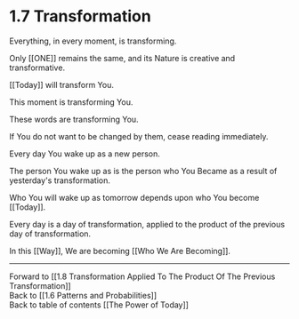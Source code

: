 # 1.7 Transformation

Everything, in every moment, is transforming. 

Only [[ONE]] remains the same, and its Nature is creative and transformative. 

[[Today]] will transform You.  

This moment is transforming You. 

These words are transforming You.  

If You do not want to be changed by them, cease reading immediately.  

Every day You wake up as a new person.  

The person You wake up as is the person who You Became as a result of yesterday's transformation.  

Who You will wake up as tomorrow depends upon who You become [[Today]].  

Every day is a day of transformation, applied to the product of the previous day of transformation. 

In this [[Way]], We are becoming [[Who We Are Becoming]].

___

Forward to [[1.8 Transformation Applied To The Product Of The Previous Transformation]]  
Back to [[1.6 Patterns and Probabilities]]  
Back to table of contents [[The Power of Today]]  